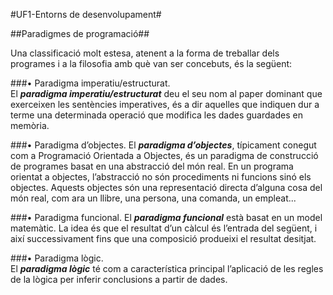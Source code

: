 #UF1-Entorns de desenvolupament#

##Paradigmes de programació##

Una classificació molt estesa, atenent a la forma de treballar dels programes i a la filosofia amb què van ser concebuts, és la següent:

###• Paradigma imperatiu/estructurat.  
El ***paradigma imperatiu/estructurat*** deu el seu nom al paper dominant que exerceixen les sentències imperatives, és a dir aquelles que indiquen dur a terme una determinada operació que modifica les dades guardades en memòria.

###• Paradigma d’objectes.
El ***paradigma d’objectes***, típicament conegut com a Programació Orientada a Objectes, és un paradigma de construcció de
programes basat en una abstracció del món real. 
En un programa orientat a objectes, l’abstracció no són procediments ni funcions sinó els objectes.
Aquests objectes són una representació directa d’alguna cosa del món real, com ara un llibre, una persona, una comanda, un empleat...

###• Paradigma funcional. 
El ***paradigma funcional*** està basat en un model matemàtic. La idea és que el resultat d’un càlcul és l’entrada del següent, i així successivament fins que una composició produeixi el resultat desitjat.

###• Paradigma lògic.  
El ***paradigma lògic*** té com a característica principal l’aplicació de les regles de la lògica per inferir conclusions a partir de dades.

